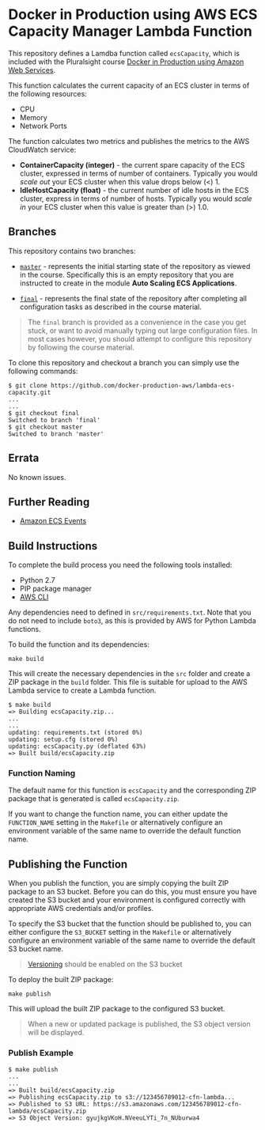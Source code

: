 # Docker in Production using AWS ECS Capacity Manager Lambda Function

This repository defines a Lamdba function called `ecsCapacity`, which is included with the Pluralsight course [Docker in Production using Amazon Web Services](https://app.pluralsight.com/library/courses/docker-production-using-amazon-web-services/table-of-contents).

This function calculates the current capacity of an ECS cluster in terms of the following resources:

- CPU
- Memory
- Network Ports

The function calculates two metrics and publishes the metrics to the AWS CloudWatch service:

- **ContainerCapacity (integer)** - the current spare capacity of the ECS cluster, expressed in terms of number of containers.  Typically you would *scale out* your ECS cluster when this value drops below (<) 1.
- **IdleHostCapacity (float)** - the current number of idle hosts in the ECS cluster, express in terms of number of hosts.  Typically you would *scale in* your ECS cluster when this value is greater than (>) 1.0.

## Branches

This repository contains two branches:

- [`master`](https://github.com/docker-production-aws/lambda-ecs-capacity/tree/master) - represents the initial starting state of the repository as viewed in the course.  Specifically this is an empty repository that you are instructed to create in the module **Auto Scaling ECS Applications**.

- [`final`](https://github.com/docker-production-aws/lambda-ecs-capacity/tree/final) - represents the final state of the repository after completing all configuration tasks as described in the course material.

> The `final` branch is provided as a convenience in the case you get stuck, or want to avoid manually typing out large configuration files.  In most cases however, you should attempt to configure this repository by following the course material.

To clone this repository and checkout a branch you can simply use the following commands:

```
$ git clone https://github.com/docker-production-aws/lambda-ecs-capacity.git
...
...
$ git checkout final
Switched to branch 'final'
$ git checkout master
Switched to branch 'master'
```

## Errata

No known issues.

## Further Reading

- [Amazon ECS Events](http://docs.aws.amazon.com/AmazonECS/latest/developerguide/ecs_cwe_events.html)

## Build Instructions

To complete the build process you need the following tools installed:

- Python 2.7
- PIP package manager
- [AWS CLI](https://aws.amazon.com/cli/)

Any dependencies need to defined in `src/requirements.txt`.  Note that you do not need to include `boto3`, as this is provided by AWS for Python Lambda functions.

To build the function and its dependencies:

`make build`

This will create the necessary dependencies in the `src` folder and create a ZIP package in the `build` folder.  This file is suitable for upload to the AWS Lambda service to create a Lambda function.

```
$ make build
=> Building ecsCapacity.zip...
...
...
updating: requirements.txt (stored 0%)
updating: setup.cfg (stored 0%)
updating: ecsCapacity.py (deflated 63%)
=> Built build/ecsCapacity.zip
```

### Function Naming

The default name for this function is `ecsCapacity` and the corresponding ZIP package that is generated is called `ecsCapacity.zip`.

If you want to change the function name, you can either update the `FUNCTION_NAME` setting in the `Makefile` or alternatively configure an environment variable of the same name to override the default function name.

## Publishing the Function

When you publish the function, you are simply copying the built ZIP package to an S3 bucket.  Before you can do this, you must ensure you have created the S3 bucket and your environment is configured correctly with appropriate AWS credentials and/or profiles.

To specify the S3 bucket that the function should be published to, you can either configure the `S3_BUCKET` setting in the `Makefile` or alternatively configure an environment variable of the same name to override the default S3 bucket name.

> [Versioning](http://docs.aws.amazon.com/AmazonS3/latest/dev/Versioning.html) should be enabled on the S3 bucket

To deploy the built ZIP package:

`make publish`

This will upload the built ZIP package to the configured S3 bucket.

> When a new or updated package is published, the S3 object version will be displayed.

### Publish Example

```
$ make publish
...
...
=> Built build/ecsCapacity.zip
=> Publishing ecsCapacity.zip to s3://123456789012-cfn-lambda...
=> Published to S3 URL: https://s3.amazonaws.com/123456789012-cfn-lambda/ecsCapacity.zip
=> S3 Object Version: gyujkgVKoH.NVeeuLYTi_7n_NUburwa4
```